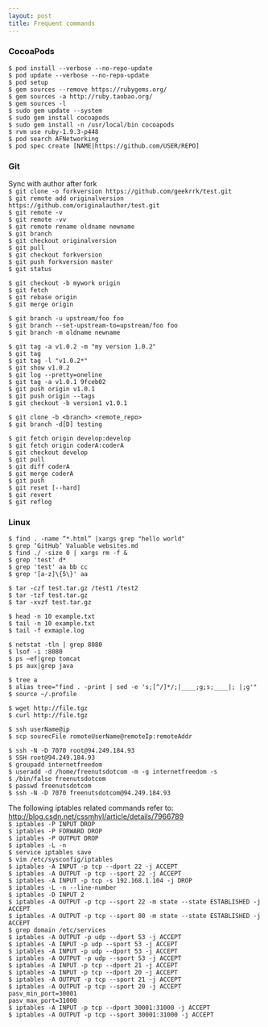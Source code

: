 ```yaml
---
layout: post
title: Frequent commands
---
```


### CocoaPods
`$ pod install --verbose --no-repo-update`  
`$ pod update --verbose --no-repo-update`  
`$ pod setup`  
`$ gem sources --remove https://rubygems.org/`  
`$ gem sources -a http://ruby.taobao.org/`  
`$ gem sources -l`  
`$ sudo gem update --system`  
`$ sudo gem install cocoapods`  
`$ sudo gem install -n /usr/local/bin cocoapods`  
`$ rvm use ruby-1.9.3-p448`  
`$ pod search AFNetworking`  
`$ pod spec create [NAME|https://github.com/USER/REPO]`  

### Git
Sync with author after fork  
`$ git clone -o forkversion https://github.com/geekrrk/test.git`  
`$ git remote add originalversion https://github.com/originalauthor/test.git`  
`$ git remote -v`  
`$ git remote -vv`  
`$ git remote rename oldname newname`  
`$ git branch`  
`$ git checkout originalversion`  
`$ git pull`  
`$ git checkout forkversion`  
`$ git push forkversion master`  
`$ git status`  

`$ git checkout -b mywork origin`  
`$ git fetch`  
`$ git rebase origin`  
`$ git merge origin`  

`$ git branch -u upstream/foo foo`  
`$ git branch --set-upstream-to=upstream/foo foo`  
`$ git branch -m oldname newname`  

`$ git tag -a v1.0.2 -m "my version 1.0.2"`  
`$ git tag`  
`$ git tag -l "v1.0.2*"`  
`$ git show v1.0.2`  
`$ git log --pretty=oneline`  
`$ git tag -a v1.0.1 9fceb02`  
`$ git push origin v1.0.1`  
`$ git push origin --tags`  
`$ git checkout -b version1 v1.0.1`  

`$ git clone -b <branch> <remote_repo>`  
`$ git branch -d[D] testing`  

`$ git fetch origin develop:develop`  
`$ git fetch origin coderA:coderA`  
`$ git checkout develop`  
`$ git pull`  
`$ git diff coderA`  
`$ git merge coderA`  
`$ git push`  
`$ git reset [--hard]`  
`$ git revert`  
`$ git reflog`  

### Linux
`$ find . -name “*.html” |xargs grep "hello world"`  
`$ grep ‘GitHub’ Valuable websites.md`  
`$ find ./ -size 0 | xargs rm -f &`  
`$ grep 'test' d*`  
`$ grep 'test' aa bb cc`  
`$ grep '[a-z]\{5\}' aa`  

`$ tar -czf test.tar.gz /test1 /test2`  
`$ tar -tzf test.tar.gz`  
`$ tar -xvzf test.tar.gz`  

`$ head -n 10 example.txt`  
`$ tail -n 10 example.txt`  
`$ tail -f exmaple.log`  

`$ netstat -tln | grep 8080`  
`$ lsof -i :8080`  
`$ ps –ef|grep tomcat`  
`$ ps aux|grep java`  

`$ tree a`  
`$ alias tree="find . -print | sed -e 's;[^/]*/;|____;g;s;____|; |;g'"`  
`$ source ~/.profile`  

`$ wget http://file.tgz`  
`$ curl http://file.tgz`  

`$ ssh userName@ip`  
`$ scp sourecFile romoteUserName@remoteIp:remoteAddr`  

`$ ssh -N -D 7070 root@94.249.184.93`  
`$ SSH root@94.249.184.93`  
`$ groupadd internetfreedom`  
`$ useradd -d /home/freenutsdotcom -m -g internetfreedom -s`    
`$ /bin/false freenutsdotcom`  
`$ passwd freenutsdotcom`  
`$ ssh -N -D 7070 freenutsdotcom@94.249.184.93`  

The following iptables related commands refer to: <http://blog.csdn.net/cssmhyl/article/details/7966789>  
`$ iptables -P INPUT DROP`  
`$ iptables -P FORWARD DROP`  
`$ iptables -P OUTPUT DROP`  
`$ iptables -L -n`  
`$ service iptables save`  
`$ vim /etc/sysconfig/iptables`  
`$ iptables -A INPUT -p tcp --dport 22 -j ACCEPT`  
`$ iptables -A OUTPUT -p tcp --sport 22 -j ACCEPT`  
`$ iptables -A INPUT -p tcp -s 192.168.1.104 -j DROP`  
`$ iptables -L -n --line-number`  
`$ iptables -D INPUT 2`  
`$ iptables -A OUTPUT -p tcp --sport 22 -m state --state ESTABLISHED -j ACCEPT`  
`$ iptables -A OUTPUT -p tcp --sport 80 -m state --state ESTABLISHED -j ACCEPT`  
`$ grep domain /etc/services`  
`$ iptables -A OUTPUT -p udp --dport 53 -j ACCEPT`  
`$ iptables -A INPUT -p udp --sport 53 -j ACCEPT`  
`$ iptables -A INPUT -p udp --dport 53 -j ACCEPT`  
`$ iptables -A OUTPUT -p udp --sport 53 -j ACCEPT`  
`$ iptables -A INPUT -p tcp --dport 21 -j ACCEPT`  
`$ iptables -A INPUT -p tcp --dport 20 -j ACCEPT`  
`$ iptables -A OUTPUT -p tcp --sport 21 -j ACCEPT`  
`$ iptables -A OUTPUT -p tcp --sport 20 -j ACCEPT`  
`pasv_min_port=30001`  
`pasv_max_port=31000`  
`$ iptables -A INPUT -p tcp --dport 30001:31000 -j ACCEPT`  
`$ iptables -A OUTPUT -p tcp --sport 30001:31000 -j ACCEPT`  
